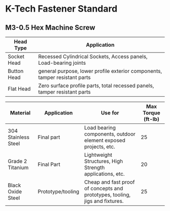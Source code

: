 # K-Tech Fastener Standard

## M3-0.5 Hex Machine Screw

| Head Type   | Application                                                                |
| ----------- | -------------------------------------------------------------------------- |
| Socket Head | Recessed Cylindrical Sockets, Access panels, Load-bearing joints           |
| Button Head | general purpose, lower profile exterior components, tamper resistant parts |
| Flat Head   | Zero surface profile parts, total recessed panels, tamper resistant parts  |

| Material            | Application       | Use for                                                                      | Max Torque (ft-lb) |
| ------------------- | ----------------- | ---------------------------------------------------------------------------- | ------------------ |
| 304 Stainless Steel | Final part        | Load bearing components, outdoor element exposed projects, etc.              | 25                 |
| Grade 2 Titanium    | Final Part        | Lightweight Structures, High Strength applications, etc.                     | 20                 |
| Black Oxide Steel   | Prototype/tooling | Cheap and fast proof of concepts and prototypes, tooling, jigs and fixtures. | 25                 |
